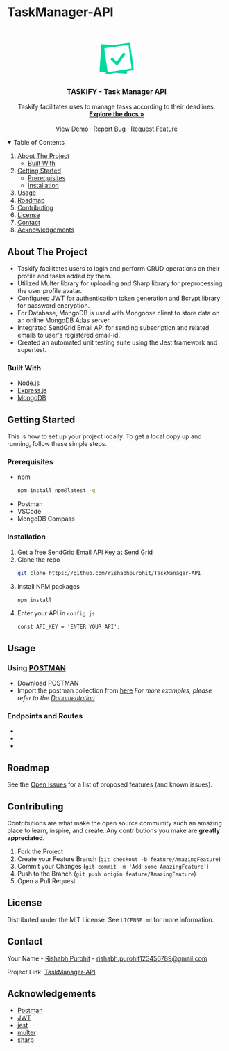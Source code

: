 # TaskManager-API

<!-- PROJECT LOGO -->
<br />
<p align="center">
  <a href="https://github.com/rishabhpurohit/TaskManager-API/blob/main/">
    <img src="images/logo.png" alt="Logo" width="80" height="80">
  </a>

  <h3 align="center">TASKIFY - Task Manager API</h3>

  <p align="center">
    Taskify facilitates uses to manage tasks according to their deadlines.
    <br />
    <a href="https://github.com/rishabhpurohit/TaskManager-API/blob/main/README.md"><strong>Explore the docs »</strong></a>
    <br />
    <br />
    <a href="https://github.com/rishabhpurohit/TaskManager-API/blob/main/README.md#usage">View Demo</a>
    ·
    <a href="https://github.com/rishabhpurohit/TaskManager-API/issues">Report Bug</a>
    ·
    <a href="https://github.com/rishabhpurohit/TaskManager-API/issues">Request Feature</a>
  </p>
</p>



<!-- TABLE OF CONTENTS -->
<details open="open">
  <summary>Table of Contents</summary>
  <ol>
    <li>
      <a href="#about-the-project">About The Project</a>
      <ul>
        <li><a href="#built-with">Built With</a></li>
      </ul>
    </li>
    <li>
      <a href="#getting-started">Getting Started</a>
      <ul>
        <li><a href="#prerequisites">Prerequisites</a></li>
        <li><a href="#installation">Installation</a></li>
      </ul>
    </li>
    <li><a href="#usage">Usage</a></li>
    <li><a href="#roadmap">Roadmap</a></li>
    <li><a href="#contributing">Contributing</a></li>
    <li><a href="#license">License</a></li>
    <li><a href="#contact">Contact</a></li>
    <li><a href="#acknowledgements">Acknowledgements</a></li>
  </ol>
</details>



<!-- ABOUT THE PROJECT -->
## About The Project

* Taskify facilitates users to login and perform CRUD operations on their profile and tasks added by them.
* Utilized Multer library for uploading and Sharp library for preprocessing the user profile avatar.
* Configured JWT for authentication token generation and Bcrypt library for password encryption.
* For Database, MongoDB is used with Mongoose client to store data on an online MongoDB Atlas server.
* Integrated SendGrid Email API for sending subscription and related emails to user's registered email-id.
* Created an automated unit testing suite using the Jest framework and supertest.



### Built With
* [Node.js](https://nodejs.org/en/)
* [Express.js](https://expressjs.com/)
* [MongoDB](https://www.mongodb.com/)



<!-- GETTING STARTED -->
## Getting Started

This is how to set up your project locally.
To get a local copy up and running, follow these simple steps.

### Prerequisites

* npm
  ```sh
  npm install npm@latest -g
  ```
* Postman
* VSCode
* MongoDB Compass


### Installation

1. Get a free SendGrid Email API Key at [Send Grid](https://sendgrid.com/solutions/email-api/)
2. Clone the repo
   ```sh
   git clone https://github.com/rishabhpurohit/TaskManager-API
   ```
3. Install NPM packages
   ```sh
   npm install
   ```
4. Enter your API in `config.js`
   ```JS
   const API_KEY = 'ENTER YOUR API';
   ```


<!-- USAGE EXAMPLES -->
## Usage

### Using [POSTMAN](https://www.postman.com/)
* Download POSTMAN 
* Import the postman collection from [here](https://github.com/rishabhpurohit/TaskManager-API/blob/main/Postman/TaskManager.postman_collection.json)
_For more examples, please refer to the [Documentation](https://github.com/rishabhpurohit/TaskManager-API/edit/main/README.md)_


### Endpoints and Routes
*
*
*


<!-- ROADMAP -->
## Roadmap

See the [Open Issues](https://github.com/rishabhpurohit/TaskManager-API/issues) for a list of proposed features (and known issues).



<!-- CONTRIBUTING -->
## Contributing

Contributions are what make the open source community such an amazing place to learn, inspire, and create. Any contributions you make are **greatly appreciated**.

1. Fork the Project
2. Create your Feature Branch (`git checkout -b feature/AmazingFeature`)
3. Commit your Changes (`git commit -m 'Add some AmazingFeature'`)
4. Push to the Branch (`git push origin feature/AmazingFeature`)
5. Open a Pull Request



<!-- LICENSE -->
## License

Distributed under the MIT License. See `LICENSE.md` for more information.



<!-- CONTACT -->
## Contact

Your Name - [Rishabh Purohit](https://github.com/rishabhpurohit) - rishabh.purohit123456789@gmail.com

Project Link: [TaskManager-API](https://github.com/rishabhpurohit/TaskManager-API)



<!-- ACKNOWLEDGEMENTS -->
## Acknowledgements
* [Postman](https://www.postman.com/)
* [JWT](https://www.npmjs.com/package/jsonwebtoken)
* [jest](https://www.npmjs.com/package/jest)
* [multer](https://www.npmjs.com/package/multer)
* [sharp](https://www.npmjs.com/package/sharp)
